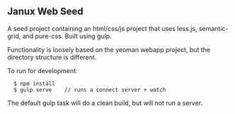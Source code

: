 Janux Web Seed
--------------

A seed project containing an html/css/js project that uses less.js,
semantic-grid, and pure-css.  Built using gulp.

Functionality is loosely based on the yeoman webapp project, but the directory structure
is different.

To run for development:
```
  $ npm install
  $ gulp serve    // runs a connect server + watch
```

The default gulp task will do a clean build, but will not run a server.


